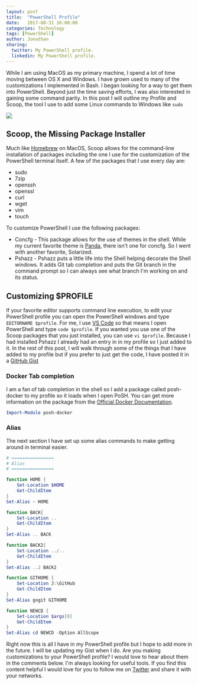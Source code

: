 ```yaml
---
layout: post
title:  "PowerShell Profile"
date:   2017-08-31 16:00:00
categories: Technology
tags: [PowerShell]
author: Jonathan
sharing:
  twitter: My PowerShell profile.
  linkedin: My PowerShell profile.
---
```

While I am using MacOS as my primary machine, I spend a lot of time moving between OS X and Windows. I have grown used to many of the customizations I implemented in Bash. I began looking for a way to get them into PowerShell. Beyond just the time saving efforts, I was also interested in gaining some command parity. In this post I will outline my Profile and Scoop, the tool I use to add some Linux commands to Windows like `sudo`

![](https://laughingsquid.com/wp-content/uploads/sudo-sandwich.png)

## Scoop, the Missing Package Installer
Much like [Homebrew](https://brew.sh/) on MacOS, Scoop allows for the command-line installation of packages including the one I use for the customization of the PowerShell terminal itself. A few of the packages that I use every day are:
  * sudo
  * 7zip
  * openssh
  * openssl
  * curl
  * wget
  * vim
  * touch

To customize PowerShell I use the following packages:
  * Concfg - This package allows for the use of themes in the shell. While my current favorite theme is [Panda](http://panda.siamak.work/), there isn't one for concfg. So I went with another favorite, Solarized.
  * Pshazz - Pshazz puts a little life into the Shell helping decorate the Shell windows. It adds Git tab completion and puts the Git branch in the command prompt so I can always see what branch I'm working on and its status.

## Customizing $PROFILE
If your favorite editor supports command line execution, to edit your PowerShell profile you can open the PowerShell windows and type `EDITORNAME $profile`. For me, I use [VS Code](https://code.visualstudio.com/) so that means I open PowerShell and type `code $profile`. If you wanted you use one of the Scoop packages that you just installed, you can use `vi $profile`. Because I had installed Pshazz I already had an entry in in my profile so I just added to it. In the rest of this post, I will walk through some of the things that I have added to my profile but if you prefer to just get the code, I have posted it in a [GitHub Gist](https://gist.github.com/jgardner04/2f848eec0972dd6062423a0f5af88b4b)

### Docker Tab completion
I am a fan of tab completion in the shell so I add a package called posh-docker to my profile so it loads when I open PoSH. You can get more information on the package from the [Official Docker Documentation](https://docs.docker.com/docker-for-windows/#set-up-tab-completion-in-powershell).

```PowerShell
Import-Module posh-docker
```

### Alias
The next section I have set up some alias commands to make getting around in terminal easier.

```PowerShell
# ================
# Alias
# ================

function HOME {
    Set-Location $HOME
    Get-ChildItem
}
Set-Alias ~ HOME

function BACK{
    Set-Location ..
    Get-ChildItem
}
Set-Alias .. BACK

function BACK2{
    Set-Location ../..
    Get-ChildItem
}
Set-Alias ..2 BACK2

function GITHOME {
    Set-Location J:\GitHub
    Get-ChildItem
}
Set-Alias gogit GITHOME

function NEWCD {
    Set-Location $args[0]
    Get-ChildItem
}
Set-Alias cd NEWCD -Option AllScope
```

Right now this is all I have in my PowerShell profile but I hope to add more in the future. I will be updating my Gist when I do. Are you making customizations to your PowerShell profile? I would love to hear about them in the comments below. I'm always looking for useful tools. If you find this content helpful I would love for you to follow me on [Twitter](http://twitter.com/jgardner04) and share it with your networks.
